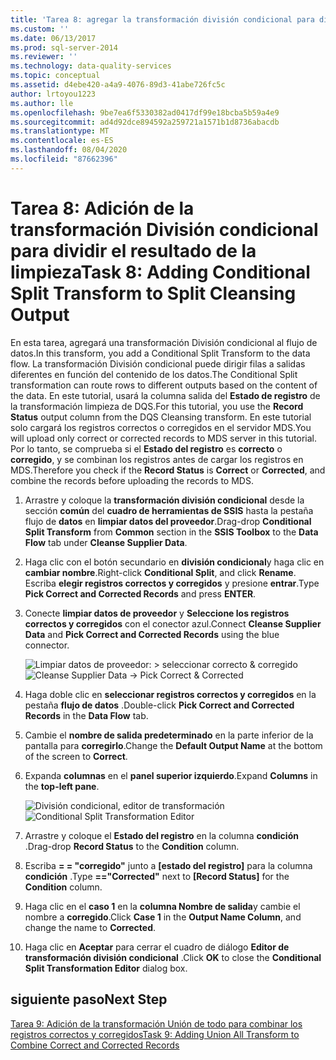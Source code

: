 ```yaml
---
title: 'Tarea 8: agregar la transformación división condicional para dividir la salida de limpieza | Microsoft Docs'
ms.custom: ''
ms.date: 06/13/2017
ms.prod: sql-server-2014
ms.reviewer: ''
ms.technology: data-quality-services
ms.topic: conceptual
ms.assetid: d4ebe420-a4a9-4076-89d3-41abe726fc5c
author: lrtoyou1223
ms.author: lle
ms.openlocfilehash: 9be7ea6f5330382ad0417df99e18bcba5b59a4e9
ms.sourcegitcommit: ad4d92dce894592a259721a1571b1d8736abacdb
ms.translationtype: MT
ms.contentlocale: es-ES
ms.lasthandoff: 08/04/2020
ms.locfileid: "87662396"
---
```

# <a name="task-8-adding-conditional-split-transform-to-split-cleansing-output"></a><span data-ttu-id="95d2c-102">Tarea 8: Adición de la transformación División condicional para dividir el resultado de la limpieza</span><span class="sxs-lookup"><span data-stu-id="95d2c-102">Task 8: Adding Conditional Split Transform to Split Cleansing Output</span></span>
  <span data-ttu-id="95d2c-103">En esta tarea, agregará una transformación División condicional al flujo de datos.</span><span class="sxs-lookup"><span data-stu-id="95d2c-103">In this transform, you add a Conditional Split Transform to the data flow.</span></span> <span data-ttu-id="95d2c-104">La transformación División condicional puede dirigir filas a salidas diferentes en función del contenido de los datos.</span><span class="sxs-lookup"><span data-stu-id="95d2c-104">The Conditional Split transformation can route rows to different outputs based on the content of the data.</span></span> <span data-ttu-id="95d2c-105">En este tutorial, usará la columna salida del **Estado de registro** de la transformación limpieza de DQS.</span><span class="sxs-lookup"><span data-stu-id="95d2c-105">For this tutorial, you use the **Record Status** output column from the DQS Cleansing transform.</span></span> <span data-ttu-id="95d2c-106">En este tutorial solo cargará los registros correctos o corregidos en el servidor MDS.</span><span class="sxs-lookup"><span data-stu-id="95d2c-106">You will upload only correct or corrected records to MDS server in this tutorial.</span></span> <span data-ttu-id="95d2c-107">Por lo tanto, se comprueba si el **Estado del registro** es **correcto** o **corregido**, y se combinan los registros antes de cargar los registros en MDS.</span><span class="sxs-lookup"><span data-stu-id="95d2c-107">Therefore you check if the **Record Status** is **Correct** or **Corrected**, and combine the records before uploading the records to MDS.</span></span>  
  
1.  <span data-ttu-id="95d2c-108">Arrastre y coloque la **transformación división condicional** desde la sección **común** del **cuadro de herramientas de SSIS** hasta la pestaña flujo de **datos** en **limpiar datos del proveedor**.</span><span class="sxs-lookup"><span data-stu-id="95d2c-108">Drag-drop **Conditional Split Transform** from **Common** section in the **SSIS Toolbox** to the **Data Flow** tab under **Cleanse Supplier Data**.</span></span>  
  
2.  <span data-ttu-id="95d2c-109">Haga clic con el botón secundario en **división condicional**y haga clic en **cambiar nombre**.</span><span class="sxs-lookup"><span data-stu-id="95d2c-109">Right-click **Conditional Split**, and click **Rename**.</span></span> <span data-ttu-id="95d2c-110">Escriba **elegir registros correctos y corregidos** y presione **entrar**.</span><span class="sxs-lookup"><span data-stu-id="95d2c-110">Type **Pick Correct and Corrected Records** and press **ENTER**.</span></span>  
  
3.  <span data-ttu-id="95d2c-111">Conecte **limpiar datos de proveedor** y **Seleccione los registros correctos y corregidos** con el conector azul.</span><span class="sxs-lookup"><span data-stu-id="95d2c-111">Connect **Cleanse Supplier Data** and **Pick Correct and Corrected Records** using the blue connector.</span></span>  
  
     <span data-ttu-id="95d2c-112">![Limpiar datos de proveedor: > seleccionar correcto & corregido](../../2014/tutorials/media/et-addingcsttosplitcleansingoutput-01.jpg "Limpiar datos de proveedor -> Corrección de selección & Corregida")</span><span class="sxs-lookup"><span data-stu-id="95d2c-112">![Cleanse Supplier Data -> Pick Correct & Corrected](../../2014/tutorials/media/et-addingcsttosplitcleansingoutput-01.jpg "Cleanse Supplier Data -> Pick Correct & Corrected")</span></span>  
  
4.  <span data-ttu-id="95d2c-113">Haga doble clic en **seleccionar registros correctos y corregidos** en la pestaña **flujo de datos** .</span><span class="sxs-lookup"><span data-stu-id="95d2c-113">Double-click **Pick Correct and Corrected Records** in the **Data Flow** tab.</span></span>  
  
5.  <span data-ttu-id="95d2c-114">Cambie el **nombre de salida predeterminado** en la parte inferior de la pantalla para **corregirlo**.</span><span class="sxs-lookup"><span data-stu-id="95d2c-114">Change the **Default Output Name** at the bottom of the screen to **Correct**.</span></span>  
  
6.  <span data-ttu-id="95d2c-115">Expanda **columnas** en el **panel superior izquierdo**.</span><span class="sxs-lookup"><span data-stu-id="95d2c-115">Expand **Columns** in the **top-left pane**.</span></span>  
  
     <span data-ttu-id="95d2c-116">![División condicional, editor de transformación](../../2014/tutorials/media/et-addingcsttosplitcleansingoutput-02.jpg "División condicional, editor de transformación")</span><span class="sxs-lookup"><span data-stu-id="95d2c-116">![Conditional Split Transformation Editor](../../2014/tutorials/media/et-addingcsttosplitcleansingoutput-02.jpg "Conditional Split Transformation Editor")</span></span>  
  
7.  <span data-ttu-id="95d2c-117">Arrastre y coloque el **Estado del registro** en la columna **condición** .</span><span class="sxs-lookup"><span data-stu-id="95d2c-117">Drag-drop **Record Status** to the **Condition** column.</span></span>  
  
8.  <span data-ttu-id="95d2c-118">Escriba **= = "corregido"** junto a **[estado del registro]** para la columna **condición** .</span><span class="sxs-lookup"><span data-stu-id="95d2c-118">Type **=="Corrected"** next to **[Record Status]** for the **Condition** column.</span></span>  
  
9. <span data-ttu-id="95d2c-119">Haga clic en el **caso 1** en la **columna Nombre de salida**y cambie el nombre a **corregido**.</span><span class="sxs-lookup"><span data-stu-id="95d2c-119">Click **Case 1** in the **Output Name Column**, and change the name to **Corrected**.</span></span>  
  
10. <span data-ttu-id="95d2c-120">Haga clic en **Aceptar** para cerrar el cuadro de diálogo **Editor de transformación división condicional** .</span><span class="sxs-lookup"><span data-stu-id="95d2c-120">Click **OK** to close the **Conditional Split Transformation Editor** dialog box.</span></span>  
  
## <a name="next-step"></a><span data-ttu-id="95d2c-121">siguiente paso</span><span class="sxs-lookup"><span data-stu-id="95d2c-121">Next Step</span></span>  
 [<span data-ttu-id="95d2c-122">Tarea 9: Adición de la transformación Unión de todo para combinar los registros correctos y corregidos</span><span class="sxs-lookup"><span data-stu-id="95d2c-122">Task 9: Adding Union All Transform to Combine Correct and Corrected Records</span></span>](../../2014/tutorials/task-9-adding-union-all-transform-to-combine-correct-and-corrected-records.md)  
  
  
